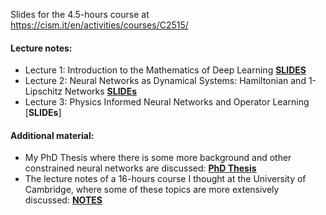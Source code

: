 Slides for the 4.5-hours course at https://cism.it/en/activities/courses/C2515/ 

#### Lecture notes:

- Lecture 1: Introduction to the Mathematics of Deep Learning [**SLIDES**](/slidesCISM/lec1.pdf)
- Lecture 2: Neural Networks as Dynamical Systems: Hamiltonian and
1-Lipschitz Networks [**SLIDEs**](/slidesCISM/lec2.pdf)
- Lecture 3: Physics Informed Neural Networks and Operator Learning [**SLIDEs**]

#### Additional material:
- My PhD Thesis where there is some more background and other constrained neural networks are discussed: [**PhD Thesis**](/phd_thesis.pdf)
- The lecture notes of a 16-hours course I thought at the University of Cambridge, where some of these topics are more extensively discussed: [**NOTES**](/graduateCourseNotes.pdf)